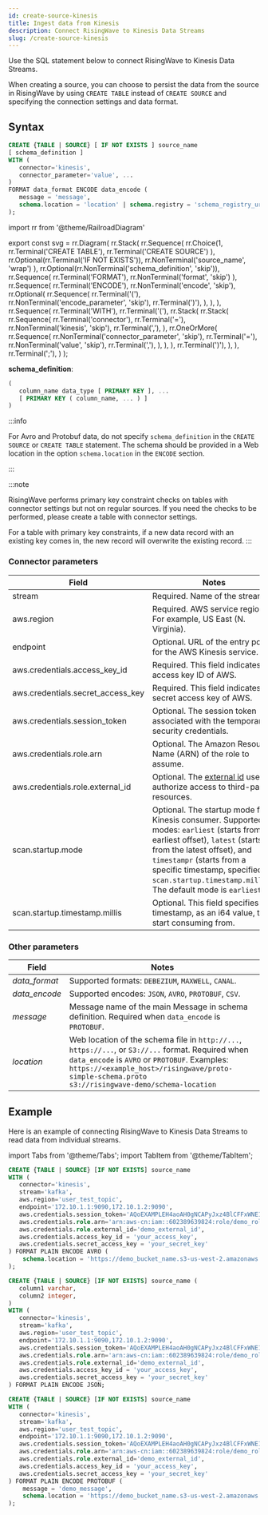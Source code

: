```yaml
---
id: create-source-kinesis
title: Ingest data from Kinesis
description: Connect RisingWave to Kinesis Data Streams
slug: /create-source-kinesis
---
```


Use the SQL statement below to connect RisingWave to Kinesis Data Streams.

When creating a source, you can choose to persist the data from the source in RisingWave by using `CREATE TABLE` instead of `CREATE SOURCE` and specifying the connection settings and data format.

## Syntax

```sql
CREATE {TABLE | SOURCE} [ IF NOT EXISTS ] source_name 
[ schema_definition ]
WITH (
   connector='kinesis',
   connector_parameter='value', ...
)
FORMAT data_format ENCODE data_encode (
   message = 'message',
   schema.location = 'location' | schema.registry = 'schema_registry_url'
);
```

import rr from '@theme/RailroadDiagram'

export const svg = rr.Diagram(
    rr.Stack(
        rr.Sequence(
            rr.Choice(1,
                rr.Terminal('CREATE TABLE'),
                rr.Terminal('CREATE SOURCE')
            ),
            rr.Optional(rr.Terminal('IF NOT EXISTS')),
            rr.NonTerminal('source_name', 'wrap')
        ),
        rr.Optional(rr.NonTerminal('schema_definition', 'skip')),
        rr.Sequence(
         rr.Terminal('FORMAT'),
         rr.NonTerminal('format', 'skip')
      ),
      rr.Sequence(
         rr.Terminal('ENCODE'),
         rr.NonTerminal('encode', 'skip'),
         rr.Optional(
            rr.Sequence(
               rr.Terminal('('),
               rr.NonTerminal('encode_parameter', 'skip'),
               rr.Terminal(')'),
            ),
         ),
      ),
        rr.Sequence(
            rr.Terminal('WITH'),
            rr.Terminal('('),
            rr.Stack(
                rr.Stack(
                    rr.Sequence(
                        rr.Terminal('connector'),
                        rr.Terminal('='),
                        rr.NonTerminal('kinesis', 'skip'),
                        rr.Terminal(','),
                    ),
                    rr.OneOrMore(
                        rr.Sequence(
                            rr.NonTerminal('connector_parameter', 'skip'),
                            rr.Terminal('='),
                            rr.NonTerminal('value', 'skip'),
                            rr.Terminal(','),
                        ),
                    ),
                ),
                rr.Terminal(')'),
            ),
        ),
        rr.Terminal(';'),
    )
);

<drawer SVG={svg} />

**schema_definition**:

```sql
(
   column_name data_type [ PRIMARY KEY ], ...
   [ PRIMARY KEY ( column_name, ... ) ]
)
```

:::info

For Avro and Protobuf data, do not specify `schema_definition` in the `CREATE SOURCE` or `CREATE TABLE` statement. The schema should be provided in a Web location in the option `schema.location` in the `ENCODE` section.

:::

:::note

RisingWave performs primary key constraint checks on tables with connector settings but not on regular sources. If you need the checks to be performed, please create a table with connector settings.

For a table with primary key constraints, if a new data record with an existing key comes in, the new record will overwrite the existing record.
:::

### Connector parameters

|Field| Notes|
|---|---|
|stream |Required. Name of the stream.|
|aws.region |Required. AWS service region. For example, US East (N. Virginia).|
|endpoint |Optional. URL of the entry point for the AWS Kinesis service.|
|aws.credentials.access_key_id |Required. This field indicates the access key ID of AWS. |
|aws.credentials.secret_access_key |Required. This field indicates the secret access key of AWS. |
|aws.credentials.session_token |Optional. The session token associated with the temporary security credentials. |
|aws.credentials.role.arn |Optional. The Amazon Resource Name (ARN) of the role to assume.|
|aws.credentials.role.external_id|Optional. The [external id](https://aws.amazon.com/blogs/security/how-to-use-external-id-when-granting-access-to-your-aws-resources/) used to authorize access to third-party resources. |
|scan.startup.mode |Optional. The startup mode for Kinesis consumer. Supported modes: `earliest` (starts from the earliest offset), `latest` (starts from the latest offset), and `timestampr` (starts from a specific timestamp, specified by `scan.startup.timestamp.millis`). The default mode is `earliest`.|
|scan.startup.timestamp.millis |Optional. This field specifies the timestamp, as an i64 value, to start consuming from. |

### Other parameters

|Field| Notes|
|---|---|
|*data_format*| Supported formats: `DEBEZIUM`, `MAXWELL`, `CANAL`.|
|*data_encode*| Supported encodes: `JSON`, `AVRO`, `PROTOBUF`, `CSV`.|
|*message* |Message name of the main Message in schema definition. Required when `data_encode` is `PROTOBUF`.|
|*location*| Web location of the schema file in  `http://...`, `https://...`, or `S3://...` format. Required when `data_encode` is `AVRO` or `PROTOBUF`. Examples:<br/>`https://<example_host>/risingwave/proto-simple-schema.proto`<br/>`s3://risingwave-demo/schema-location` |

## Example

Here is an example of connecting RisingWave to Kinesis Data Streams to read data from individual streams.

import Tabs from '@theme/Tabs';
import TabItem from '@theme/TabItem';

<Tabs>
<TabItem value="avro" label="Avro" default>

```sql
CREATE {TABLE | SOURCE} [IF NOT EXISTS] source_name
WITH (
   connector='kinesis',
   stream='kafka',
   aws.region='user_test_topic',
   endpoint='172.10.1.1:9090,172.10.1.2:9090',
   aws.credentials.session_token='AQoEXAMPLEH4aoAH0gNCAPyJxz4BlCFFxWNE1OPTgk5TthT+FvwqnKwRcOIfrRh3c/L To6UDdyJwOOvEVPvLXCrrrUtdnniCEXAMPLE/IvU1dYUg2RVAJBanLiHb4IgRmpRV3z rkuWJOgQs8IZZaIv2BXIa2R4OlgkBN9bkUDNCJiBeb/AXlzBBko7b15fjrBs2+cTQtp Z3CYWFXG8C5zqx37wnOE49mRl/+OtkIKGO7fAE',
   aws.credentials.role.arn='arn:aws-cn:iam::602389639824:role/demo_role',
   aws.credentials.role.external_id='demo_external_id',
   aws.credentials.access_key_id = 'your_access_key',
   aws.credentials.secret_access_key = 'your_secret_key'
) FORMAT PLAIN ENCODE AVRO (
    schema.location = 'https://demo_bucket_name.s3-us-west-2.amazonaws.com/demo.avsc'
);
```

</TabItem>
<TabItem value="json" label="JSON" default>

```sql
CREATE {TABLE | SOURCE} [IF NOT EXISTS] source_name (
   column1 varchar,
   column2 integer,
)
WITH (
   connector='kinesis',
   stream='kafka',
   aws.region='user_test_topic',
   endpoint='172.10.1.1:9090,172.10.1.2:9090',
   aws.credentials.session_token='AQoEXAMPLEH4aoAH0gNCAPyJxz4BlCFFxWNE1OPTgk5TthT+FvwqnKwRcOIfrRh3c/L To6UDdyJwOOvEVPvLXCrrrUtdnniCEXAMPLE/IvU1dYUg2RVAJBanLiHb4IgRmpRV3z rkuWJOgQs8IZZaIv2BXIa2R4OlgkBN9bkUDNCJiBeb/AXlzBBko7b15fjrBs2+cTQtp Z3CYWFXG8C5zqx37wnOE49mRl/+OtkIKGO7fAE',
   aws.credentials.role.arn='arn:aws-cn:iam::602389639824:role/demo_role',
   aws.credentials.role.external_id='demo_external_id',
   aws.credentials.access_key_id = 'your_access_key',
   aws.credentials.secret_access_key = 'your_secret_key'
) FORMAT PLAIN ENCODE JSON;
```

</TabItem>
<TabItem value="pb" label="Protobuf" default>

```sql
CREATE {TABLE | SOURCE} [IF NOT EXISTS] source_name
WITH (
   connector='kinesis',
   stream='kafka',
   aws.region='user_test_topic',
   endpoint='172.10.1.1:9090,172.10.1.2:9090',
   aws.credentials.session_token='AQoEXAMPLEH4aoAH0gNCAPyJxz4BlCFFxWNE1OPTgk5TthT+FvwqnKwRcOIfrRh3c/L To6UDdyJwOOvEVPvLXCrrrUtdnniCEXAMPLE/IvU1dYUg2RVAJBanLiHb4IgRmpRV3z rkuWJOgQs8IZZaIv2BXIa2R4OlgkBN9bkUDNCJiBeb/AXlzBBko7b15fjrBs2+cTQtp Z3CYWFXG8C5zqx37wnOE49mRl/+OtkIKGO7fAE',
   aws.credentials.role.arn='arn:aws-cn:iam::602389639824:role/demo_role',
   aws.credentials.role.external_id='demo_external_id',
   aws.credentials.access_key_id = 'your_access_key',
   aws.credentials.secret_access_key = 'your_secret_key'
) FORMAT PLAIN ENCODE PROTOBUF (
    message = 'demo_message',
    schema.location = 'https://demo_bucket_name.s3-us-west-2.amazonaws.com/demo.proto'
);
```

</TabItem>
</Tabs>
